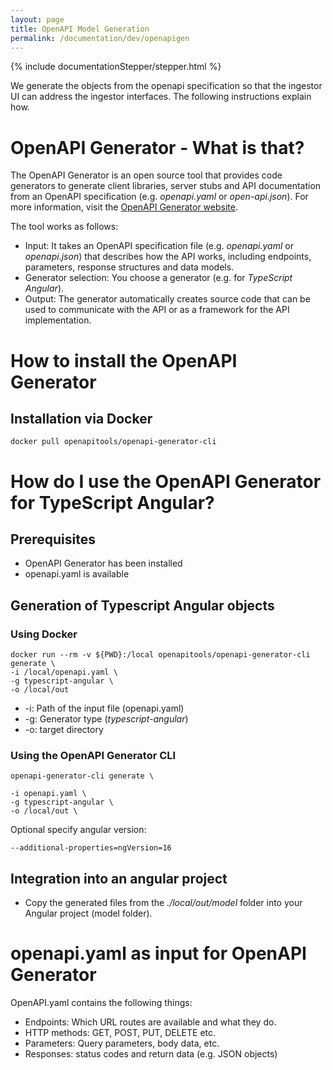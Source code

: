 ```yaml
---
layout: page
title: OpenAPI Model Generation
permalink: /documentation/dev/openapigen
---
```


<!-- Show the current active documentation page -->
{% include documentationStepper/stepper.html %}

We generate the objects from the openapi specification so that the ingestor UI can address the ingestor interfaces. The following instructions explain how.

# OpenAPI Generator - What is that?
The OpenAPI Generator is an open source tool that provides code generators to generate client libraries, server stubs and API documentation from an OpenAPI specification (e.g. *openapi.yaml* or *open-api.json*). For more information, visit the [OpenAPI Generator website](https://openapi-generator.tech/).

The tool works as follows:
* Input: It takes an OpenAPI specification file (e.g. *openapi.yaml* or *openapi.json*) that describes how the API works, including endpoints, parameters, response structures and data models.
* Generator selection: You choose a generator (e.g. for *TypeScript Angular*).
* Output: The generator automatically creates source code that can be used to communicate with the API or as a framework for the API implementation.


# How to install the OpenAPI Generator
## Installation via Docker
```
docker pull openapitools/openapi-generator-cli
```


# How do I use the OpenAPI Generator for TypeScript Angular?
## Prerequisites
* OpenAPI Generator has been installed
* openapi.yaml is available

## Generation of Typescript Angular objects
### Using Docker
```
docker run --rm -v ${PWD}:/local openapitools/openapi-generator-cli generate \
-i /local/openapi.yaml \
-g typescript-angular \
-o /local/out
```

* -i: Path of the input file (openapi.yaml)
* -g: Generator type (*typescript-angular*)
* -o: target directory

### Using the OpenAPI Generator CLI
```
openapi-generator-cli generate \

-i openapi.yaml \
-g typescript-angular \
-o /local/out \
```

Optional specify angular version: 
```
--additional-properties=ngVersion=16
```

## Integration into an angular project
* Copy the generated files from the *./local/out/model* folder into your Angular project (model folder).


# openapi.yaml as input for OpenAPI Generator
OpenAPI.yaml contains the following things:
* Endpoints: Which URL routes are available and what they do.
* HTTP methods: GET, POST, PUT, DELETE etc.
* Parameters: Query parameters, body data, etc.
* Responses: status codes and return data (e.g. JSON objects)



